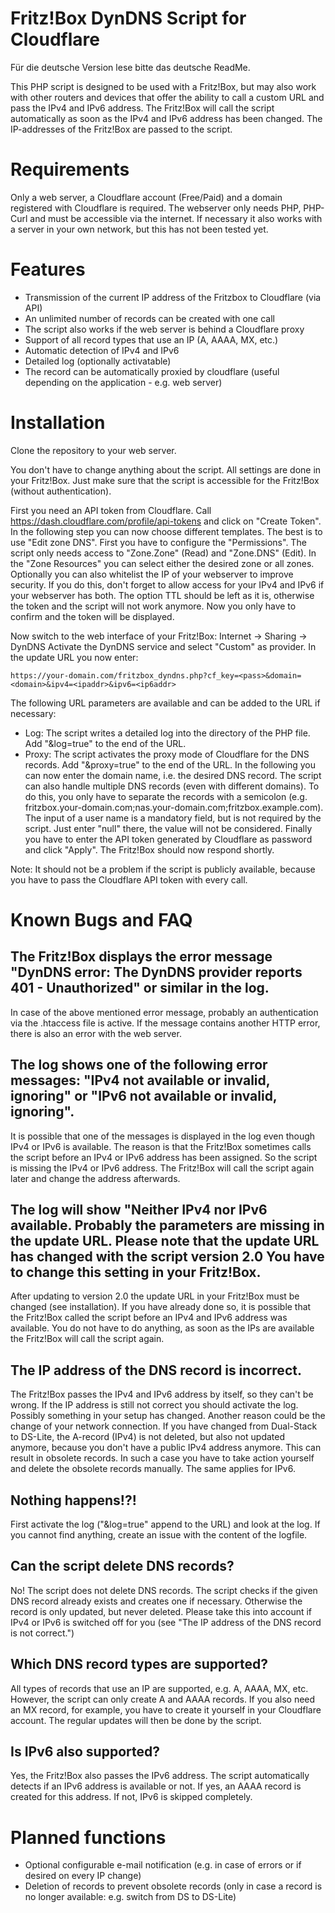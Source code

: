 # Fritz!Box DynDNS Script for Cloudflare
Für die deutsche Version lese bitte das deutsche ReadMe.

This PHP script is designed to be used with a Fritz!Box, but may also work with other routers and devices that offer the ability to call a custom URL and pass the IPv4 and IPv6 address. The Fritz!Box will call the script automatically as soon as the IPv4 and IPv6 address has been changed. The IP-addresses of the Fritz!Box are passed to the script.

# Requirements
Only a web server, a Cloudflare account (Free/Paid) and a domain registered with Cloudflare is required. The webserver only needs PHP, PHP-Curl and must be accessible via the internet. If necessary it also works with a server in your own network, but this has not been tested yet.

# Features
- Transmission of the current IP address of the Fritzbox to Cloudflare (via API)
- An unlimited number of records can be created with one call
- The script also works if the web server is behind a Cloudflare proxy
- Support of all record types that use an IP (A, AAAA, MX, etc.)
- Automatic detection of IPv4 and IPv6
- Detailed log (optionally activatable)
- The record can be automatically proxied by cloudflare (useful depending on the application - e.g. web server)

# Installation
Clone the repository to your web server. 

You don't have to change anything about the script. All settings are done in your Fritz!Box. Just make sure that the script is accessible for the Fritz!Box (without authentication).

First you need an API token from Cloudflare. Call https://dash.cloudflare.com/profile/api-tokens and click on "Create Token".
In the following step you can now choose different templates. The best is to use "Edit zone DNS". 
First you have to configure the "Permissions". The script only needs access to "Zone.Zone" (Read) and "Zone.DNS" (Edit).
In the "Zone Resources" you can select either the desired zone or all zones. Optionally you can also whitelist the IP of your webserver to improve security. If you do this, don't forget to allow access for your IPv4 and IPv6 if your webserver has both.
The option TTL should be left as it is, otherwise the token and the script will not work anymore.
Now you only have to confirm and the token will be displayed.

Now switch to the web interface of your Fritz!Box: Internet -> Sharing -> DynDNS
Activate the DynDNS service and select "Custom" as provider. 
In the update URL you now enter:
```
https://your-domain.com/fritzbox_dyndns.php?cf_key=<pass>&domain=<domain>&ipv4=<ipaddr>&ipv6=<ip6addr>
```
The following URL parameters are available and can be added to the URL if necessary:
- Log: The script writes a detailed log into the directory of the PHP file. Add "&log=true" to the end of the URL.
- Proxy: The script activates the proxy mode of Cloudflare for the DNS records. Add "&proxy=true" to the end of the URL.
In the following you can now enter the domain name, i.e. the desired DNS record. The script can also handle multiple DNS records (even with different domains). To do this, you only have to separate the records with a semicolon (e.g. fritzbox.your-domain.com;nas.your-domain.com;fritzbox.example.com).
The input of a user name is a mandatory field, but is not required by the script. Just enter "null" there, the value will not be considered.
Finally you have to enter the API token generated by Cloudflare as password and click "Apply". 
The Fritz!Box should now respond shortly.
    
Note: It should not be a problem if the script is publicly available, because you have to pass the Cloudflare API token with every call. 
    
# Known Bugs and FAQ

## The Fritz!Box displays the error message "DynDNS error: The DynDNS provider reports 401 - Unauthorized" or similar in the log.
In case of the above mentioned error message, probably an authentication via the .htaccess file is active. If the message contains another HTTP error, there is also an error with the web server.

## The log shows one of the following error messages: "IPv4 not available or invalid, ignoring" or "IPv6 not available or invalid, ignoring". 
It is possible that one of the messages is displayed in the log even though IPv4 or IPv6 is available. The reason is that the Fritz!Box sometimes calls the script before an IPv4 or IPv6 address has been assigned. So the script is missing the IPv4 or IPv6 address. The Fritz!Box will call the script again later and change the address afterwards.

## The log will show "Neither IPv4 nor IPv6 available. Probably the parameters are missing in the update URL. Please note that the update URL has changed with the script version 2.0 You have to change this setting in your Fritz!Box.
After updating to version 2.0 the update URL in your Fritz!Box must be changed (see installation). If you have already done so, it is possible that the Fritz!Box called the script before an IPv4 and IPv6 address was available. You do not have to do anything, as soon as the IPs are available the Fritz!Box will call the script again. 

## The IP address of the DNS record is incorrect.
The Fritz!Box passes the IPv4 and IPv6 address by itself, so they can't be wrong. If the IP address is still not correct you should activate the log. Possibly something in your setup has changed.
Another reason could be the change of your network connection. If you have changed from Dual-Stack to DS-Lite, the A-record (IPv4) is not deleted, but also not updated anymore, because you don't have a public IPv4 address anymore. This can result in obsolete records. In such a case you have to take action yourself and delete the obsolete records manually. The same applies for IPv6. 

## Nothing happens!?!
First activate the log ("&log=true" append to the URL) and look at the log. If you cannot find anything, create an issue with the content of the logfile.

## Can the script delete DNS records?
No! The script does not delete DNS records. The script checks if the given DNS record already exists and creates one if necessary. Otherwise the record is only updated, but never deleted. Please take this into account if IPv4 or IPv6 is switched off for you (see "The IP address of the DNS record is not correct.")

## Which DNS record types are supported?
All types of records that use an IP are supported, e.g. A, AAAA, MX, etc. However, the script can only create A and AAAA records. If you also need an MX record, for example, you have to create it yourself in your Cloudflare account. The regular updates will then be done by the script.

## Is IPv6 also supported?
Yes, the Fritz!Box also passes the IPv6 address. The script automatically detects if an IPv6 address is available or not. If yes, an AAAA record is created for this address. If not, IPv6 is skipped completely.

# Planned functions
- Optional configurable e-mail notification (e.g. in case of errors or if desired on every IP change)
- Deletion of records to prevent obsolete records (only in case a record is no longer available: e.g. switch from DS to DS-Lite)
